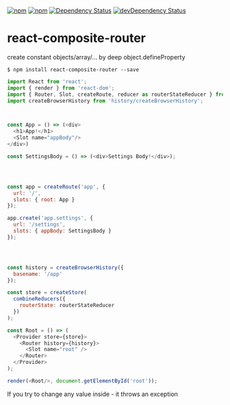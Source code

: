 [![npm](http://img.shields.io/npm/v/react-composite-router.svg?style=flat-square)](https://www.npmjs.com/package/react-composite-router)
[![npm](http://img.shields.io/npm/l/react-composite-router.svg?style=flat-square)](http://opensource.org/licenses/MIT)
[![Dependency Status](https://david-dm.org/aliaksandr-master/react-composite-router.svg?style=flat-square)](https://david-dm.org/aliaksandr-master/react-composite-router)
[![devDependency Status](https://david-dm.org/aliaksandr-master/react-composite-router/dev-status.svg?style=flat-square)](https://david-dm.org/aliaksandr-master/react-composite-router#info=devDependencies)

# react-composite-router
create constant objects/array/... by deep object.defineProperty

```shell
$ npm install react-composite-router --save
```

```js
import React from 'react';
import { render } from 'react-dom';
import { Router, Slot, createRoute, reducer as routerStateReducer } from 'react-composite-router';
import createBrowserHistory from 'history/createBrowserHistory';



const App = () => (<div>
  <h1>App!</h1>
  <Slot name="appBody"/>
</div>)

const SettingsBody = () => (<div>Settings Body!</div>);




const app = createRoute('app', {
  url: '/',
  slots: { root: App }
});

app.create('app.settings', {
  url: '/settings',
  slots: { appBody: SettingsBody }
});




const history = createBrowserHistory({
  basename: '/app'
});

const store = createStore(
  combineReducers({
    routerState: routerStateReducer
  })
);

const Root = () => (
  <Provider store={store}>
    <Router history={history}>
      <Slot name="root" />    
    </Router>
  </Provider>
);

render(<Root/>, document.getElementById('root'));
```

If you try to change any value inside - it throws an exception
